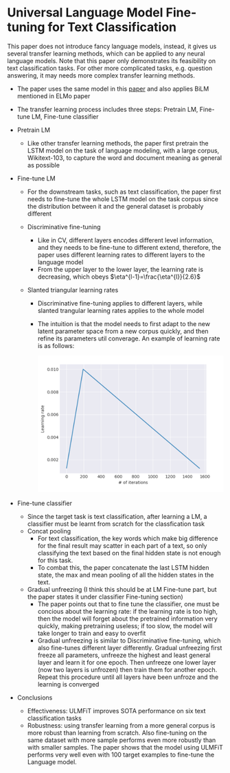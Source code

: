 # Universal Language Model Fine-tuning for Text Classification

This paper does not introduce fancy language models, instead, it gives us several transfer learning methods, which can be applied to any neural language models. Note that this paper only demonstrates its feasibility on text classification tasks. For other more complicated tasks, e.g. question answering, it may needs more complex transfer learning methods. 

* The paper uses the same model in this [paper](https://arxiv.org/pdf/1708.02182.pdf) and also applies BiLM mentioned in ELMo paper

* The transfer learning process includes three steps: Pretrain LM, Fine-tune LM, Fine-tune classifier

* Pretrain LM

  * Like other transfer learning methods, the paper first pretrain the LSTM model on the task of language modeling, with a large corpus, Wikitext-103, to capture the word and document meaning as general as possible

* Fine-tune LM

  * For the downstream tasks, such as text classification, the paper first needs to fine-tune the whole LSTM model on the task corpus since the distribution between it and the general dataset is probably different

  * Discriminative fine-tuning

    * Like in CV, different layers encodes different level information, and they needs to be fine-tune to different extend, therefore, the paper uses different learning rates to different layers to the language model
    * From the upper layer to the lower layer, the learning rate is decreasing, which obeys $\eta^{l-1}=\frac{\eta^{l}}{2.6}$

  * Slanted triangular learning rates

    * Discriminative fine-tuning applies to different layers, while slanted trangular learning rates applies to the whole model

    * The intuition is that the model needs to first adapt to the new latent parameter space from a new corpus quickly, and then refine its parameters util converage. An example of learning rate is as follows:

      <img src="../imgs/slanted_lr.png" alt="slanted LR" style="zoom:50%;" />

* Fine-tune classifier

  * Since the target task is text classification, after learning a LM, a classifier must be learnt from scratch for the classfication task
  * Concat pooling
    * For text classification, the key words which make big difference for the final result may scatter in each part of a text, so only classifying the text based on the final hidden state is not enough for this task. 
    * To combat this, the paper concatenate the last LSTM hidden state, the max and mean pooling of all the hidden states in the text. 
  * Gradual unfreezing (I think this should be at LM Fine-tune part, but the paper states it under classifier Fine-tuning section)
    * The paper points out that to fine tune the classifier, one must be concious about the learning rate: if the learning rate is too high, then the model will forget about the pretrained information very quickly, making pretraining useless; if too slow, the model will take longer to train and easy to overfit
    * Gradual unfreezing is similar to Discriminative fine-tuning, which also fine-tunes different layer differently. Gradual unfreezing first freeze all parameters, unfreeze the highest and least general layer and learn it for one epoch. Then unfreeze one lower layer (now two layers is unfrozen) then train them for another epoch. Repeat this procedure until all layers have been unfroze and the learning is converged

* Conclusions

  * Effectiveness: ULMFiT improves SOTA performance on six text classification tasks
  * Robustness: using transfer learning from a more general corpus is more robust than learning from scratch. Also fine-tuning on the same dataset with more sample performs even more robustly than with smaller samples. The paper shows that the model using ULMFiT performs very well even with 100 target examples to fine-tune the Language model.

  